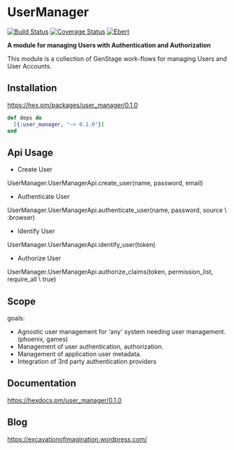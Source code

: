# UserManager

[![Build Status](https://travis-ci.org/Alezrik/user_manager.svg?branch=master)](https://travis-ci.org/Alezrik/user_manager)
[![Coverage Status](https://coveralls.io/repos/github/Alezrik/user_manager/badge.svg?branch=master)](https://coveralls.io/github/Alezrik/user_manager?branch=master)
[![Ebert](https://ebertapp.io/github/Alezrik/user_manager.svg)](https://ebertapp.io/github/Alezrik/user_manager)

**A module for managing Users with Authentication and Authorization**

This module is a collection of GenStage work-flows for managing Users and User Accounts.


## Installation

https://hex.pm/packages/user_manager/0.1.0

```elixir
def deps do
  [{:user_manager, "~> 0.1.0"}]
end
```

## Api Usage

* Create User

UserManager.UserManagerApi.create_user(name, password, email)

* Authenticate User

UserManager.UserManagerApi.authenticate_user(name, password, source \\ :browser)

* Identify User

UserManager.UserManagerApi.identify_user(token)

* Authorize User

UserManager.UserManagerApi.authorize_claims(token, permission_list, require_all \\ true) 

## Scope

goals:
* Agnostic user management for 'any' system needing user management. (phoenix, games)
* Management of user authentication, authorization.
* Management of application user metadata.
* Integration of 3rd party authentication providers

## Documentation

https://hexdocs.pm/user_manager/0.1.0

## Blog
https://excavationofimagination.wordpress.com/
